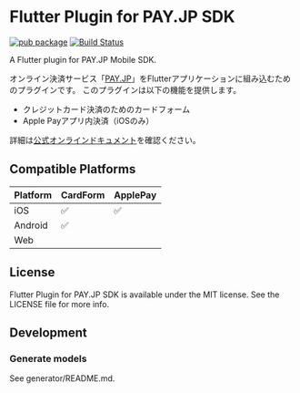 # Flutter Plugin for PAY.JP SDK

[![pub package](https://img.shields.io/pub/v/payjp_flutter.svg)](https://pub.dartlang.org/packages/payjp_flutter)
[![Build Status](https://travis-ci.org/payjp/payjp-flutter-plugin.svg?branch=master)](https://travis-ci.org/payjp/payjp-flutter-plugin)

A Flutter plugin for PAY.JP Mobile SDK.

オンライン決済サービス「[PAY.JP](https://pay.jp/)」をFlutterアプリケーションに組み込むためのプラグインです。
このプラグインは以下の機能を提供します。

- クレジットカード決済のためのカードフォーム
- Apple Payアプリ内決済（iOSのみ）

詳細は[公式オンラインドキュメント](https://pay.jp/docs/)を確認ください。

## Compatible Platforms

|Platform|CardForm          |ApplePay          |
|--------|------------------|------------------|
|iOS     |:white_check_mark:|:white_check_mark:|
|Android |:white_check_mark:|                  |
|Web     |                  |                  |

## License

Flutter Plugin for PAY.JP SDK is available under the MIT license. See the LICENSE file for more info.

## Development

### Generate models

See generator/README.md.
